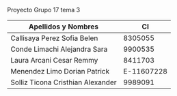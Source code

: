 ﻿Proyecto Grupo 17 tema 3

| Apellidos y Nombres            | CI           |
|--------------------------------|--------------|
| Callisaya Perez Sofia Belen     | 8305055      |
| Conde Limachi Alejandra Sara    | 9900535      |
| Laura Arcani Cesar Remmy        | 8411703      |
| Menendez Limo Dorian Patrick    | E-11607228   |
| Solliz Ticona Cristhian Alexander | 9989091    |

